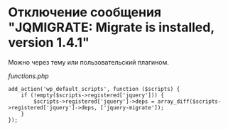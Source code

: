 # Отключение сообщения "JQMIGRATE: Migrate is installed, version 1.4.1"

Можно через тему или пользовательский плагином.

*functions.php*

```
add_action('wp_default_scripts', function ($scripts) {
    if (!empty($scripts->registered['jquery'])) {
        $scripts->registered['jquery']->deps = array_diff($scripts->registered['jquery']->deps, ['jquery-migrate']);
    }
});
```
